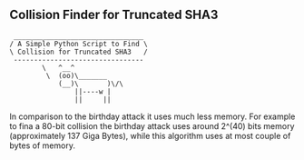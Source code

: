 ## Collision Finder for Truncated SHA3

```text
 ________________________________
/ A Simple Python Script to Find \
\ Collision for Truncated SHA3   /
 --------------------------------
        \   ^__^
         \  (oo)\_______
            (__)\       )\/\
                ||----w |
                ||     ||

```

In comparison to the birthday attack it uses much less memory. For example to fina a 80-bit collision the birthday attack uses around 2^(40) bits memory (approximately 137 Giga Bytes), while this algorithm uses at most couple of bytes of memory.
